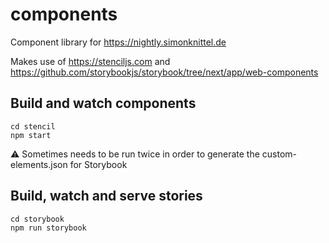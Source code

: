 # components

Component library for https://nightly.simonknittel.de

Makes use of https://stenciljs.com and https://github.com/storybookjs/storybook/tree/next/app/web-components

## Build and watch components

```
cd stencil
npm start
```

⚠ Sometimes needs to be run twice in order to generate the custom-elements.json for Storybook

## Build, watch and serve stories
```
cd storybook
npm run storybook
```
